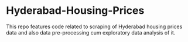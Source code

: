 # Hyderabad-Housing-Prices
This repo features code related to scraping of Hyderabad housing prices data and also data pre-processing cum exploratory data analysis of it.
